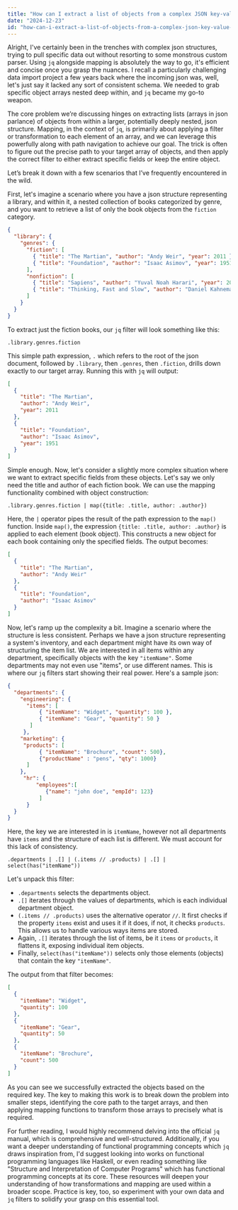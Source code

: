 ```yaml
---
title: "How can I extract a list of objects from a complex JSON key-value structure using jq and mapping?"
date: "2024-12-23"
id: "how-can-i-extract-a-list-of-objects-from-a-complex-json-key-value-structure-using-jq-and-mapping"
---
```


Alright,  I've certainly been in the trenches with complex json structures, trying to pull specific data out without resorting to some monstrous custom parser. Using `jq` alongside mapping is absolutely the way to go, it's efficient and concise once you grasp the nuances. I recall a particularly challenging data import project a few years back where the incoming json was, well, let's just say it lacked any sort of consistent schema. We needed to grab specific object arrays nested deep within, and `jq` became my go-to weapon.

The core problem we’re discussing hinges on extracting lists (arrays in json parlance) of objects from within a larger, potentially deeply nested, json structure. Mapping, in the context of `jq`, is primarily about applying a filter or transformation to each element of an array, and we can leverage this powerfully along with path navigation to achieve our goal. The trick is often to figure out the precise path to your target array of objects, and then apply the correct filter to either extract specific fields or keep the entire object.

Let’s break it down with a few scenarios that I’ve frequently encountered in the wild.

First, let's imagine a scenario where you have a json structure representing a library, and within it, a nested collection of books categorized by genre, and you want to retrieve a list of only the book objects from the `fiction` category.

```json
{
  "library": {
    "genres": {
      "fiction": [
        { "title": "The Martian", "author": "Andy Weir", "year": 2011 },
        { "title": "Foundation", "author": "Isaac Asimov", "year": 1951 }
      ],
      "nonfiction": [
        { "title": "Sapiens", "author": "Yuval Noah Harari", "year": 2011 },
        { "title": "Thinking, Fast and Slow", "author": "Daniel Kahneman", "year": 2011 }
      ]
    }
  }
}
```

To extract just the fiction books, our `jq` filter will look something like this:

```jq
.library.genres.fiction
```

This simple path expression, `.` which refers to the root of the json document, followed by `.library`, then `.genres`, then `.fiction`, drills down exactly to our target array. Running this with `jq` will output:

```json
[
  {
    "title": "The Martian",
    "author": "Andy Weir",
    "year": 2011
  },
  {
    "title": "Foundation",
    "author": "Isaac Asimov",
    "year": 1951
  }
]
```

Simple enough. Now, let's consider a slightly more complex situation where we want to extract specific fields from these objects. Let's say we only need the title and author of each fiction book. We can use the mapping functionality combined with object construction:

```jq
.library.genres.fiction | map({title: .title, author: .author})
```

Here, the `|` operator pipes the result of the path expression to the `map()` function. Inside `map()`, the expression `{title: .title, author: .author}` is applied to each element (book object). This constructs a new object for each book containing only the specified fields. The output becomes:

```json
[
  {
    "title": "The Martian",
    "author": "Andy Weir"
  },
  {
    "title": "Foundation",
    "author": "Isaac Asimov"
  }
]
```

Now, let's ramp up the complexity a bit. Imagine a scenario where the structure is less consistent. Perhaps we have a json structure representing a system's inventory, and each department might have its own way of structuring the item list. We are interested in all items within any department, specifically objects with the key `"itemName"`. Some departments may not even use "items", or use different names. This is where our `jq` filters start showing their real power. Here's a sample json:

```json
{
  "departments": {
    "engineering": {
      "items": [
          { "itemName": "Widget", "quantity": 100 },
          { "itemName": "Gear", "quantity": 50 }
       ]
     },
    "marketing": {
     "products": [
          { "itemName": "Brochure", "count": 500},
          {"productName" : "pens", "qty": 1000}
      ]
    },
     "hr": {
         "employees":[
            {"name": "john doe", "empId": 123}
          ]
      }
  }
}
```

Here, the key we are interested in is `itemName`, however not all departments have `items` and the structure of each list is different. We must account for this lack of consistency.

```jq
.departments | .[] | (.items // .products) | .[] | select(has("itemName"))
```
Let's unpack this filter:

*   `.departments` selects the departments object.
*   `.[]` iterates through the values of departments, which is each individual department object.
*   `(.items // .products)` uses the alternative operator `//`. It first checks if the property `items` exist and uses it if it does, if not, it checks `products`. This allows us to handle various ways items are stored.
*   Again, `.[]` iterates through the list of items, be it `items` or `products`, it flattens it, exposing individual item objects.
*   Finally, `select(has("itemName"))` selects only those elements (objects) that contain the key `"itemName"`.

The output from that filter becomes:
```json
[
  {
    "itemName": "Widget",
    "quantity": 100
  },
  {
    "itemName": "Gear",
    "quantity": 50
  },
  {
    "itemName": "Brochure",
    "count": 500
  }
]
```

As you can see we successfully extracted the objects based on the required key. The key to making this work is to break down the problem into smaller steps, identifying the core path to the target arrays, and then applying mapping functions to transform those arrays to precisely what is required.

For further reading, I would highly recommend delving into the official `jq` manual, which is comprehensive and well-structured. Additionally, if you want a deeper understanding of functional programming concepts which `jq` draws inspiration from, I'd suggest looking into works on functional programming languages like Haskell, or even reading something like "Structure and Interpretation of Computer Programs" which has functional programming concepts at its core. These resources will deepen your understanding of how transformations and mapping are used within a broader scope. Practice is key, too, so experiment with your own data and `jq` filters to solidify your grasp on this essential tool.
